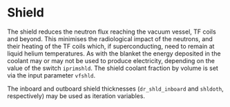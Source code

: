 # Shield

The shield reduces the neutron flux reaching the vacuum vessel, TF coils and 
beyond. This minimises the radiological impact of the neutrons, and their 
heating of the TF coils which, if superconducting, need to remain at liquid 
helium temperatures. As with the blanket the energy deposited in the coolant 
may or may not be used to produce electricity, depending on the value of the 
switch `iprimshld`. The shield coolant fraction by volume is set via the input 
parameter `vfshld`.

The inboard and outboard shield thicknesses (`dr_shld_inboard` and `shldoth`, 
respectively) may be used as iteration variables.

